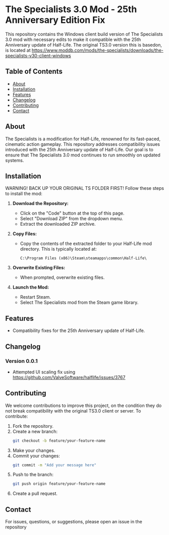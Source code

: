 # The Specialists 3.0 Mod - 25th Anniversary Edition Fix
This repository contains the Windows client build version of The Specialists 3.0 mod with necessary edits to make it compatible with the 25th Anniversary update of Half-Life. The original TS3.0 version this is basedon, is located at https://www.moddb.com/mods/the-specialists/downloads/the-specialists-v30-client-windows

## Table of Contents
- [About](#about)
- [Installation](#installation)
- [Features](#features)
- [Changelog](#changelog)
- [Contributing](#contributing)
- [Contact](#contact)

## About
The Specialists is a modification for Half-Life, renowned for its fast-paced, cinematic action gameplay. This repository addresses compatibility issues introduced with the 25th Anniversary update of Half-Life. Our goal is to ensure that The Specialists 3.0 mod continues to run smoothly on updated systems.

## Installation
WARNING! BACK UP YOUR ORIGINAL TS FOLDER FIRST! Follow these steps to install the mod:

1. **Download the Repository:**
    - Click on the "Code" button at the top of this page.
    - Select "Download ZIP" from the dropdown menu.
    - Extract the downloaded ZIP archive.

2. **Copy Files:**
    - Copy the contents of the extracted folder to your Half-Life mod directory. This is typically located at:
      ```
      C:\Program Files (x86)\Steam\steamapps\common\Half-Life\
      ```

3. **Overwrite Existing Files:**
    - When prompted, overwrite existing files.

4. **Launch the Mod:**
    - Restart Steam.
    - Select The Specialists mod from the Steam game library.

## Features
- Compatibility fixes for the 25th Anniversary update of Half-Life.

## Changelog

### Version 0.0.1
- Attempted UI scaling fix using https://github.com/ValveSoftware/halflife/issues/3767

## Contributing
We welcome contributions to improve this project, on the condition they do not break compatibility with the original TS3.0 client or server. To contribute:

1. Fork the repository.
2. Create a new branch:
    ```bash
    git checkout -b feature/your-feature-name
    ```
3. Make your changes.
4. Commit your changes:
    ```bash
    git commit -m "Add your message here"
    ```
5. Push to the branch:
    ```bash
    git push origin feature/your-feature-name
    ```
6. Create a pull request.


## Contact
For issues, questions, or suggestions, please open an issue in the repository
